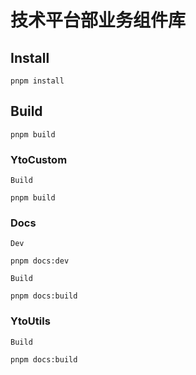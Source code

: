 # 技术平台部业务组件库

## Install

```shell
pnpm install
```

## Build

```shell
pnpm build
```

### YtoCustom

`Build`

```shell
pnpm build
```

### Docs

`Dev`

```shell
pnpm docs:dev
```

`Build`

```shell
pnpm docs:build
```

### YtoUtils

`Build`

```shell
pnpm docs:build
```
